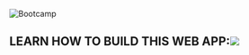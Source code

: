 
![Bootcamp](https://bootcamp.dev/logos/bootcamp.svg)

## LEARN HOW TO BUILD THIS WEB APP:![](https://bootcamp.dev/screenshot-light.jpg)